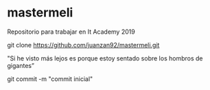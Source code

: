 # mastermeli
Repositorio para trabajar en It Academy 2019

git clone https://github.com/juanzan92/mastermeli.git

"Si he visto más lejos es porque estoy sentado sobre los hombros de gigantes”

git commit -m "commit inicial"
